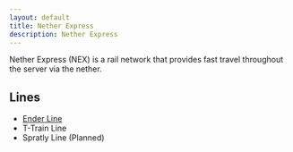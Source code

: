```yaml
---
layout: default
title: Nether Express
description: Nether Express
---
```


Nether Express (NEX) is a rail network that provides fast travel throughout the server via the nether.

## Lines

- [Ender Line](/rail-networks/nex)
- T-Train Line
- Spratly Line (Planned)
